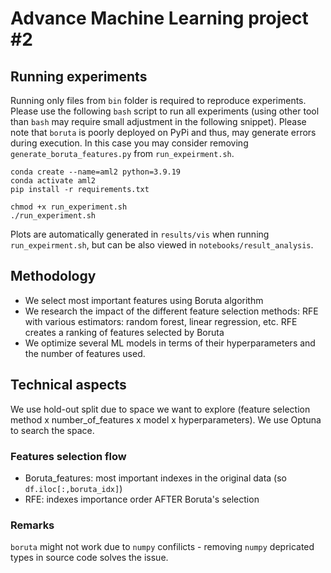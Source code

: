 # Advance Machine Learning project #2

## Running experiments

Running only files from `bin` folder is required to reproduce experiments. Please use the following `bash` script to run all experiments (using other tool than `bash` may require small adjustment in the following snippet). Please note that `boruta` is poorly deployed on PyPi and thus, may generate errors during execution. In this case you may consider removing `generate_boruta_features.py` from `run_expeirment.sh`.

```{bash}
conda create --name=aml2 python=3.9.19
conda activate aml2
pip install -r requirements.txt

chmod +x run_experiment.sh
./run_experiment.sh
```

Plots are automatically generated in `results/vis` when running `run_expeirment.sh`, but can be also viewed in `notebooks/result_analysis`.

## Methodology

* We select most important features using Boruta algorithm
* We research the impact of the different feature selection methods: RFE with various estimators: random forest, linear regression, etc. RFE creates a ranking of features selected by Boruta
* We optimize several ML models in terms of their hyperparameters and the number of features used.

## Technical aspects

We use hold-out split due to space we want to explore (feature selection method x number_of_features x model x hyperparameters). We use Optuna to search the space.

### Features selection flow

* Boruta_features: most important indexes in the original data (so `df.iloc[:,boruta_idx]`)
* RFE: indexes importance order AFTER Boruta's selection

### Remarks

`boruta` might not work due to `numpy` confilicts - removing `numpy` depricated types in source code solves the issue.

<!-- ## TODO -->

